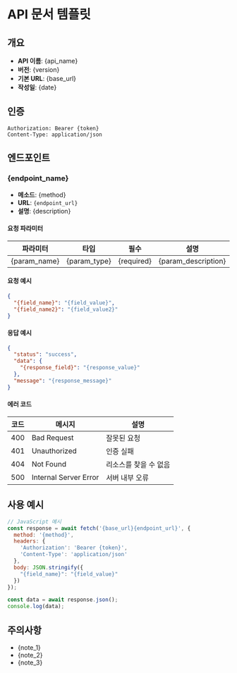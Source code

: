 # API 문서 템플릿

## 개요
- **API 이름**: {api_name}
- **버전**: {version}
- **기본 URL**: {base_url}
- **작성일**: {date}

## 인증
```
Authorization: Bearer {token}
Content-Type: application/json
```

## 엔드포인트

### {endpoint_name}
- **메소드**: {method}
- **URL**: `{endpoint_url}`
- **설명**: {description}

#### 요청 파라미터
| 파라미터 | 타입 | 필수 | 설명 |
|---------|------|------|------|
| {param_name} | {param_type} | {required} | {param_description} |

#### 요청 예시
```json
{
  "{field_name}": "{field_value}",
  "{field_name2}": "{field_value2}"
}
```

#### 응답 예시
```json
{
  "status": "success",
  "data": {
    "{response_field}": "{response_value}"
  },
  "message": "{response_message}"
}
```

#### 에러 코드
| 코드 | 메시지 | 설명 |
|------|--------|------|
| 400 | Bad Request | 잘못된 요청 |
| 401 | Unauthorized | 인증 실패 |
| 404 | Not Found | 리소스를 찾을 수 없음 |
| 500 | Internal Server Error | 서버 내부 오류 |

## 사용 예시
```javascript
// JavaScript 예시
const response = await fetch('{base_url}{endpoint_url}', {
  method: '{method}',
  headers: {
    'Authorization': 'Bearer {token}',
    'Content-Type': 'application/json'
  },
  body: JSON.stringify({
    "{field_name}": "{field_value}"
  })
});

const data = await response.json();
console.log(data);
```

## 주의사항
- {note_1}
- {note_2}
- {note_3}
